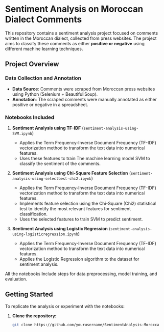 # Sentiment Analysis on Moroccan Dialect Comments

This repository contains a sentiment analysis project focused on comments written in the Moroccan dialect, collected from press websites. The project aims to classify these comments as either **positive or negative** using different machine learning techniques.

## Project Overview

### Data Collection and Annotation
- **Data Source**: Comments were scraped from Moroccan press websites using Python (Selenium + BeautifullSoup).
- **Annotation**: The scraped comments were manually annotated as either positive or negative in a spreadsheet.

### Notebooks Included
1. **Sentiment Analysis using TF-IDF** (`sentiment-analysis-using-SVM.ipynb`)
   - Applies the Term Frequency-Inverse Document Frequency (TF-IDF) vectorization method to transform the text data into numerical features.
   - Uses these features to train The machine learning model SVM to classify the sentiment of the comments.

2. **Sentiment Analysis using Chi-Square Feature Selection** (`sentiment-analysis-using-selectbest-chi2.ipynb`)
   - Applies the Term Frequency-Inverse Document Frequency (TF-IDF) vectorization method to transform the text data into numerical features.
   - Implements feature selection using the Chi-Square (Chi2) statistical test to identify the most relevant features for sentiment classification.
   - Uses the selected features to train SVM to predict sentiment.

3. **Sentiment Analysis using Logistic Regression** (`sentiment-analysis-using-logisticregression.ipynb`)
   - Applies the Term Frequency-Inverse Document Frequency (TF-IDF) vectorization method to transform the text data into numerical features.
   - Applies the Logistic Regression algorithm to the dataset for sentiment analysis.
  
All the notebooks Include steps for data preprocessing, model training, and evaluation.

## Getting Started

To replicate the analysis or experiment with the notebooks:

1. **Clone the repository:**
   ```bash
   git clone https://github.com/yourusername/SentimentAnalysis-MoroccanDialect.git
